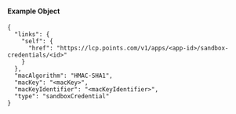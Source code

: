 #### Example Object

    {
      "links": {
        "self": {
          "href": "https://lcp.points.com/v1/apps/<app-id>/sandbox-credentials/<id>"
        }
      },
      "macAlgorithm": "HMAC-SHA1",
      "macKey": "<macKey>",
      "macKeyIdentifier": "<macKeyIdentifier>",
      "type": "sandboxCredential"
    }
